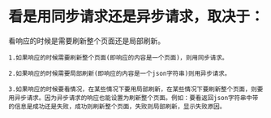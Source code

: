 # 看是用同步请求还是异步请求，取决于：

看响应的时候是需要刷新整个页面还是局部刷新。

```
1.如果响应的时候需要刷新整个页面(即响应的内容是一个页面)，则用同步请求。

2.如果响应的时候需要局部刷新(即响应的内容是一个json字符串)则用异步请求。

3.如果响应的时候要看情况，在某些情况下要用局部刷新，在某些情况下要刷新整个页面，则要用异步请求。因为异步请求的响应也能设置为刷新整个页面。例如：要看返回json字符串中带的信息是成功还是失败，成功则刷新整个页面，失败则局部刷新，显示失败原因。
```

